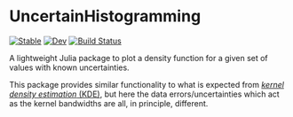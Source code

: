 # UncertainHistogramming

[![Stable](https://img.shields.io/badge/docs-stable-blue.svg)](https://meese-wj.github.io/UncertainHistogramming.jl/stable) [![Dev](https://img.shields.io/badge/docs-dev-blue.svg)](https://meese-wj.github.io/UncertainHistogramming.jl/dev) [![Build Status](https://github.com/meese-wj/UncertainHistogramming.jl/actions/workflows/CI.yml/badge.svg?branch=main)](https://github.com/meese-wj/UncertainHistogramming.jl/actions/workflows/CI.yml?query=branch%3Amain)

A lightweight Julia package to plot a density function for a given set of values with known uncertainties.

This package provides similar functionality to what is expected from [_kernel density estimation_ (KDE)](https://en.wikipedia.org/wiki/Kernel_density_estimation?oldformat=true), but here the data errors/uncertainties which act as the kernel bandwidths are all, in principle, different.
